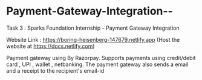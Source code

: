 # Payment-Gateway-Integration--
Task 3 : Sparks Foundation Internship - Payment Gateway Integration 

Website Link :
https://boring-heisenberg-147679.netlify.app (Host the website at https://docs.netlify.com)

Payment gateway using By Razorpay.
Supports payments using credit/debit card , UPI , wallet , netbanking.
The payment gateway also sends a email and a receipt to the recipient's email-id
